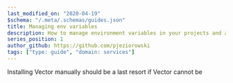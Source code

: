 ```yaml
---
last_modified_on: "2020-04-19"
$schema: "/.meta/.schemas/guides.json"
title: Managing env variables
description: How to manage environment variables in your projects and applications
series_position: 1
author_github: https://github.com/pjeziorowski
tags: ["type: guide", "domain: services"]
---
```

Installing Vector manually should be a last resort if Vector cannot be



